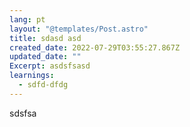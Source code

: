 ```yaml
---
lang: pt
layout: "@templates/Post.astro"
title: sdasd asd
created_date: 2022-07-29T03:55:27.867Z
updated_date: ""
Excerpt: asdsfsasd
learnings:
  - sdfd-dfdg
---
```

sdsfsa
